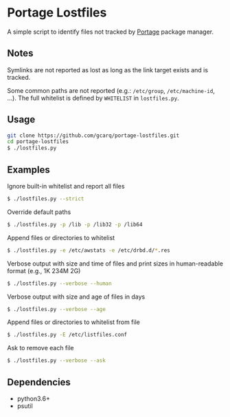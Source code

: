 # Portage Lostfiles
A simple script to identify files not tracked by [Portage](https://wiki.gentoo.org/wiki/Portage) package manager.

## Notes
Symlinks are not reported as lost as long as the link target exists and is tracked.

Some common paths are not reported (e.g.: `/etc/group`, `/etc/machine-id`, ...). The full whitelist is defined by `WHITELIST` in `lostfiles.py`.

## Usage
```bash
git clone https://github.com/gcarq/portage-lostfiles.git
cd portage-lostfiles
$ ./lostfiles.py
```

## Examples
Ignore built-in whitelist and report all files
```bash
$ ./lostfiles.py --strict
```

Override default paths
```bash
$ ./lostfiles.py -p /lib -p /lib32 -p /lib64
```

Append files or directories to whitelist
```bash
$ ./lostfiles.py -e /etc/awstats -e /etc/drbd.d/*.res
```

Verbose output with size and time of files and print sizes in human-readable format (e.g., 1K 234M 2G)
```bash
$ ./lostfiles.py --verbose --human
```

Verbose output with size and age of files in days
```bash
$ ./lostfiles.py --verbose --age
```

Append files or directories to whitelist from file
```bash
$ ./lostfiles.py -E /etc/listfiles.conf
```

Ask to remove each file
```bash
$ ./lostfiles.py --verbose --ask
```

## Dependencies
* python3.6+
* psutil
